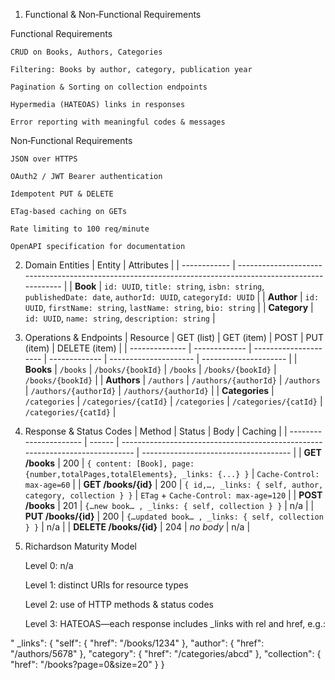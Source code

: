 1. Functional & Non‐Functional Requirements

Functional Requirements

    CRUD on Books, Authors, Categories

    Filtering: Books by author, category, publication year

    Pagination & Sorting on collection endpoints

    Hypermedia (HATEOAS) links in responses

    Error reporting with meaningful codes & messages

Non‐Functional Requirements

    JSON over HTTPS

    OAuth2 / JWT Bearer authentication

    Idempotent PUT & DELETE

    ETag-based caching on GETs

    Rate limiting to 100 req/minute

    OpenAPI specification for documentation

2. Domain Entities
| Entity       | Attributes                                                                                               |
| ------------ | -------------------------------------------------------------------------------------------------------- |
| **Book**     | `id: UUID`, `title: string`, `isbn: string`, `publishedDate: date`, `authorId: UUID`, `categoryId: UUID` |
| **Author**   | `id: UUID`, `firstName: string`, `lastName: string`, `bio: string`                                       |
| **Category** | `id: UUID`, `name: string`, `description: string`                                                        |

3. Operations & Endpoints
| Resource       | GET (list)    | GET (item)            | POST          | PUT (item)            | DELETE (item)         |
| -------------- | ------------- | --------------------- | ------------- | --------------------- | --------------------- |
| **Books**      | `/books`      | `/books/{bookId}`     | `/books`      | `/books/{bookId}`     | `/books/{bookId}`     |
| **Authors**    | `/authors`    | `/authors/{authorId}` | `/authors`    | `/authors/{authorId}` | `/authors/{authorId}` |
| **Categories** | `/categories` | `/categories/{catId}` | `/categories` | `/categories/{catId}` | `/categories/{catId}` |

4. Response & Status Codes
| Method                 | Status | Body                                                                          | Caching                               |
| ---------------------- | ------ | ----------------------------------------------------------------------------- | ------------------------------------- |
| **GET /books**         | 200    | `{ content: [Book], page: {number,totalPages,totalElements}, _links: {...} }` | `Cache-Control: max-age=60`           |
| **GET /books/{id}**    | 200    | `{ id,…, _links: { self, author, category, collection } }`                    | `ETag` + `Cache-Control: max-age=120` |
| **POST /books**        | 201    | `{…new book… , _links: { self, collection } }`                                | n/a                                   |
| **PUT /books/{id}**    | 200    | `{…updated book… , _links: { self, collection } }`                            | n/a                                   |
| **DELETE /books/{id}** | 204    | *no body*                                                                     | n/a                                   |

5. Richardson Maturity Model

    Level 0: n/a

    Level 1: distinct URIs for resource types

    Level 2: use of HTTP methods & status codes

    Level 3: HATEOAS—each response includes _links with rel and href, e.g.:

" _links": {
  "self": { "href": "/books/1234" },
  "author": { "href": "/authors/5678" },
  "category": { "href": "/categories/abcd" },
  "collection": { "href": "/books?page=0&size=20" }
}

